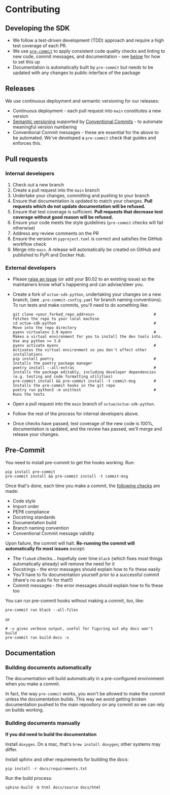# Contributing

## Developing the SDK

- We follow a test-driven development (TDD) approach and require a high test coverage of each PR.
- We use [`pre-commit`](https://pre-commit.com/) to apply consistent code quality checks and linting to new code, commit messages, and documentation - see [below](#pre-commit) for how to set this up
- Documentation is automatically built by `pre-commit` but needs to be updated with any changes to public interface of the package

## Releases

We use continuous deployment and semantic versioning for our releases:

- Continuous deployment - each pull request into `main` constitutes a new version
- [Semantic versioning](https://semver.org/) supported by [Conventional Commits](https://github.com/octue/conventional-commits) - to automate meaningful version numbering
- Conventional Commit messages - these are essential for the above to be automated. We've developed a `pre-commit` check that guides and enforces this.

## Pull requests

### Internal developers

1. Check out a new branch
2. Create a pull request into the `main` branch
3. Undertake your changes, committing and pushing to your branch
4. Ensure that documentation is updated to match your changes. **Pull requests which do not update documentation will be refused.**
5. Ensure that test coverage is sufficient. **Pull requests that decrease test coverage without good reason will be refused.**
6. Ensure your code meets the style guidelines (`pre-commit` checks will fail otherwise)
7. Address any review comments on the PR
8. Ensure the version in `pyproject.toml` is correct and satisfies the GitHub workflow check
9. Merge into `main`. A release will automatically be created on GitHub and published to PyPi and Docker Hub.

### External developers

- Please [raise an issue](https://github.com/octue/octue-sdk-python/issues) (or add your $0.02 to an existing issue) so
  the maintainers know what's happening and can advise/steer you.

- Create a fork of `octue-sdk-python`, undertaking your changes on a new branch, (see `.pre-commit-config.yaml` for
  branch naming conventions). To run tests and make commits, you'll need to do something like:

  ```
  git clone <your_forked_repo_address>                          # Fetches the repo to your local machine
  cd octue-sdk-python                                           # Move into the repo directory
  pyenv virtualenv 3.9 myenv                                    # Makes a virtual environment for you to install the dev tools into. Use any python >= 3.8
  pyenv activate myenv                                          # Activates the virtual environment so you don't affect other installations
  pip install poetry                                            # Installs the poetry package manager
  poetry install --all-extras                                   # Installs the package editably, including developer dependencies (e.g. testing and code formatting utilities)
  pre-commit install && pre-commit install -t commit-msg        # Installs the pre-commit hooks in the git repo
  poetry run python3 -m unittest                                # Runs the tests
  ```

- Open a pull request into the `main` branch of `octue/octue-sdk-python`.
- Follow the rest of the process for internal developers above.
- Once checks have passed, test coverage of the new code is 100%, documentation is updated, and the review has passed,
  we'll merge and release your changes.

## Pre-Commit

You need to install pre-commit to get the hooks working. Run:

```
pip install pre-commit
pre-commit install && pre-commit install -t commit-msg
```

Once that's done, each time you make a commit, the [following checks](/.pre-commit-config.yaml) are made:

- Code style
- Import order
- PEP8 compliance
- Docstring standards
- Documentation build
- Branch naming convention
- Conventional Commit message validity

Upon failure, the commit will halt. **Re-running the commit will automatically fix most issues** except:

- The `flake8` checks... hopefully over time `black` (which fixes most things automatically already) will remove the need for it
- Docstrings - the error messages should explain how to fix these easily
- You'll have to fix documentation yourself prior to a successful commit (there's no auto fix for that!!)
- Commit messages - the error messages should explain how to fix these too

You can run pre-commit hooks without making a commit, too, like:

```
pre-commit run black --all-files
```

or

```
# -v gives verbose output, useful for figuring out why docs won't build
pre-commit run build-docs -v
```

## Documentation

### Building documents automatically

The documentation will build automatically in a pre-configured environment when you make a commit.

In fact, the way `pre-commit` works, you won't be allowed to make the commit unless the documentation builds. This way
we avoid getting broken documentation pushed to the main repository on any commit so we can rely on builds working.

### Building documents manually

**If you did need to build the documentation**

Install `doxygen`. On a mac, that's `brew install doxygen`; other systems may differ.

Install sphinx and other requirements for building the docs:

```
pip install -r docs/requirements.txt
```

Run the build process:

```
sphinx-build -b html docs/source docs/html
```
